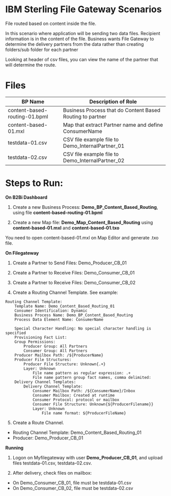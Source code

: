 # IBM Sterling File Gateway Scenarios

File routed based on content inside the file.

In this scenario where application will be sending two data files. Recipient information is in the content of the file. Business wants File Gateway to determine the delivery partners from the data rather than creating folders/sub folder for each partner

Looking at header of csv files, you can view the name of the partner that will determine the route.


# Files

| BP Name                         |            Description of Role                                          |
|---------------------------------|-------------------------------------------------------------------------|
| content-based-routing-01.bpml   | Business Process that do Content Based Routing to partner |
| content-based-01.mxl            | Map that extract Partner name and define ConsumerName |
| testdata-01.csv                 | CSV file example file to Demo_InternalPartner_01|
| testdata-02.csv                 | CSV file example file to Demo_InternalPartner_02|


# Steps to Run:


**On B2Bi Dashboard**

1) Create a new Business Process: **Demo_BP_Content_Based_Routing**, using file **content-based-routing-01.bpml** 

2) Create a new Map file:  **Demo_Map_Content_Based_Routing** using  **content-based-01.mxl**  and **content-based-01.txo** 

You need to open content-based-01.mxl on Map Editor and generate .txo file.

**On Filegateway**

1) Create a Partner to Send Files: Demo_Producer_CB_01

2) Create a Partner to Receive Files: Demo_Consumer_CB_01

3) Create a Partner to Receive Files: Demo_Consumer_CB_02

4) Create a Routing Channel Template. See example: 

```
Routing Channel Template:
    Template Name: Demo_Content_Based_Routing_01
    Consumer Identification: Dynamic
    Business Process Name: Demo_BP_Content_Based_Routing
    Process Data Element Name: ConsumerName
    
    Special Character Handling: No special character handling is specified
    Provisioning Fact List:
    Group Permissions:
        Producer Group: All Partners
        Consumer Group: All Partners
    Producer Mailbox Path: /${ProducerName}
    Producer File Structures:
        Producer File Structure: Unknown{.+}
        Layer: Unknown
            File name pattern as regular expression: .+
            File name pattern group fact names, comma delimited:
    Delivery Channel Templates:
        Delivery Channel Template:
            Consumer Mailbox Path: /${ConsumerName}/Inbox
            Consumer Mailbox: Created at runtime
            Consumer Protocol: protocol or mailbox
            Consumer File Structure: Unknown{${ProducerFilename}}
            Layer: Unknown
                File name format: ${ProducerFileName}
```

5) Create a Route Channel.

* Routing Channel Template: Demo_Content_Based_Routing_01
* Producer: Demo_Producer_CB_01

**Running**

1) Logon on Myfilegateway with user **Demo_Producer_CB_01**, and upload files testdata-01.csv, testdata-02.csv.

2) After delivery, check files on mailbox:

* On Demo_Consumer_CB_01, file must be testdata-01.csv 
* On Demo_Consumer_CB_02, file must be testdata-02.csv 


